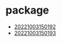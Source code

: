 # package
- [20221003150192](/zet/20221003150192/README.md)
- [20221003150193](/zet/20221003150193/README.md)

